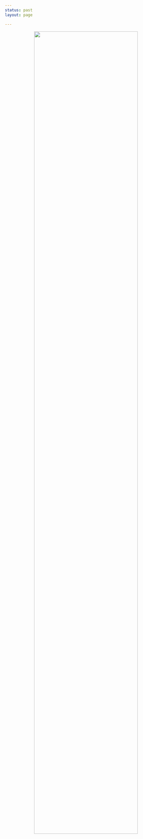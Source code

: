 ```yaml
---
status: past
layout: page

---
```


<center> <img src="{{site.baseurl}}/assets/images/BoundaryConditions.jpeg" width="80%"> </center>



